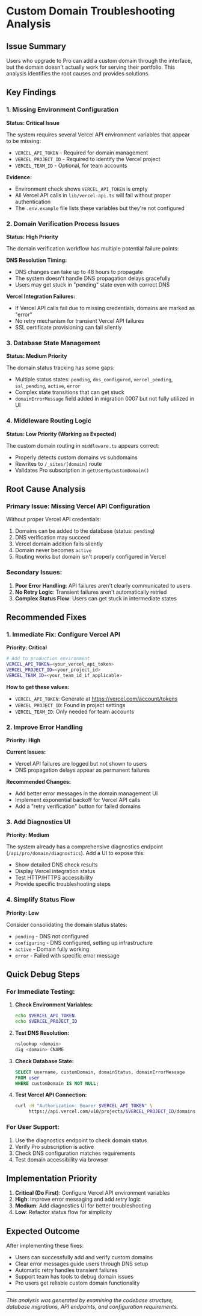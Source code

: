 # Custom Domain Troubleshooting Analysis

## Issue Summary
Users who upgrade to Pro can add a custom domain through the interface, but the domain doesn't actually work for serving their portfolio. This analysis identifies the root causes and provides solutions.

## Key Findings

### 1. **Missing Environment Configuration**
**Status: Critical Issue**

The system requires several Vercel API environment variables that appear to be missing:
- `VERCEL_API_TOKEN` - Required for domain management
- `VERCEL_PROJECT_ID` - Required to identify the Vercel project
- `VERCEL_TEAM_ID` - Optional, for team accounts

**Evidence:**
- Environment check shows `VERCEL_API_TOKEN` is empty
- All Vercel API calls in `lib/vercel-api.ts` will fail without proper authentication
- The `.env.example` file lists these variables but they're not configured

### 2. **Domain Verification Process Issues**
**Status: High Priority**

The domain verification workflow has multiple potential failure points:

**DNS Resolution Timing:**
- DNS changes can take up to 48 hours to propagate
- The system doesn't handle DNS propagation delays gracefully
- Users may get stuck in "pending" state even with correct DNS

**Vercel Integration Failures:**
- If Vercel API calls fail due to missing credentials, domains are marked as "error"
- No retry mechanism for transient Vercel API failures
- SSL certificate provisioning can fail silently

### 3. **Database State Management**
**Status: Medium Priority**

The domain status tracking has some gaps:
- Multiple status states: `pending`, `dns_configured`, `vercel_pending`, `ssl_pending`, `active`, `error`
- Complex state transitions that can get stuck
- `domainErrorMessage` field added in migration 0007 but not fully utilized in UI

### 4. **Middleware Routing Logic**
**Status: Low Priority (Working as Expected)**

The custom domain routing in `middleware.ts` appears correct:
- Properly detects custom domains vs subdomains
- Rewrites to `/_sites/[domain]` route
- Validates Pro subscription in `getUserByCustomDomain()`

## Root Cause Analysis

### Primary Issue: Missing Vercel API Configuration
Without proper Vercel API credentials:
1. Domains can be added to the database (status: `pending`)
2. DNS verification may succeed
3. Vercel domain addition fails silently
4. Domain never becomes `active`
5. Routing works but domain isn't properly configured in Vercel

### Secondary Issues:
1. **Poor Error Handling**: API failures aren't clearly communicated to users
2. **No Retry Logic**: Transient failures aren't automatically retried
3. **Complex Status Flow**: Users can get stuck in intermediate states

## Recommended Fixes

### 1. **Immediate Fix: Configure Vercel API**
**Priority: Critical**

```bash
# Add to production environment
VERCEL_API_TOKEN=<your_vercel_api_token>
VERCEL_PROJECT_ID=<your_project_id>
VERCEL_TEAM_ID=<your_team_id_if_applicable>
```

**How to get these values:**
- `VERCEL_API_TOKEN`: Generate at https://vercel.com/account/tokens
- `VERCEL_PROJECT_ID`: Found in project settings
- `VERCEL_TEAM_ID`: Only needed for team accounts

### 2. **Improve Error Handling**
**Priority: High**

**Current Issues:**
- Vercel API failures are logged but not shown to users
- DNS propagation delays appear as permanent failures

**Recommended Changes:**
- Add better error messages in the domain management UI
- Implement exponential backoff for Vercel API calls
- Add a "retry verification" button for failed domains

### 3. **Add Diagnostics UI**
**Priority: Medium**

The system already has a comprehensive diagnostics endpoint (`/api/pro/domain/diagnostics`). Add a UI to expose this:
- Show detailed DNS check results
- Display Vercel integration status
- Test HTTP/HTTPS accessibility
- Provide specific troubleshooting steps

### 4. **Simplify Status Flow**
**Priority: Low**

Consider consolidating the domain status states:
- `pending` - DNS not configured
- `configuring` - DNS configured, setting up infrastructure
- `active` - Domain fully working
- `error` - Failed with specific error message

## Quick Debug Steps

### For Immediate Testing:
1. **Check Environment Variables:**
   ```bash
   echo $VERCEL_API_TOKEN
   echo $VERCEL_PROJECT_ID
   ```

2. **Test DNS Resolution:**
   ```bash
   nslookup <domain>
   dig <domain> CNAME
   ```

3. **Check Database State:**
   ```sql
   SELECT username, customDomain, domainStatus, domainErrorMessage 
   FROM user 
   WHERE customDomain IS NOT NULL;
   ```

4. **Test Vercel API Connection:**
   ```bash
   curl -H "Authorization: Bearer $VERCEL_API_TOKEN" \
        https://api.vercel.com/v10/projects/$VERCEL_PROJECT_ID/domains
   ```

### For User Support:
1. Use the diagnostics endpoint to check domain status
2. Verify Pro subscription is active
3. Check DNS configuration matches requirements
4. Test domain accessibility via browser

## Implementation Priority

1. **Critical (Do First)**: Configure Vercel API environment variables
2. **High**: Improve error messaging and add retry logic
3. **Medium**: Add diagnostics UI for better troubleshooting
4. **Low**: Refactor status flow for simplicity

## Expected Outcome

After implementing these fixes:
- Users can successfully add and verify custom domains
- Clear error messages guide users through DNS setup
- Automatic retry handles transient failures
- Support team has tools to debug domain issues
- Pro users get reliable custom domain functionality

---

*This analysis was generated by examining the codebase structure, database migrations, API endpoints, and configuration requirements.*